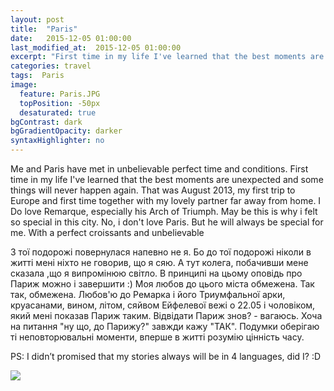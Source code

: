 ```yaml
---
layout: post
title:  "Paris"
date:   2015-12-05 01:00:00
last_modified_at:  2015-12-05 01:00:00
excerpt: "First time in my life I've learned that the best moments are unexpected and some things will never happen again..."
categories: travel
tags:  Paris
image:
  feature: Paris.JPG
  topPosition: -50px
  desaturated: true
bgContrast: dark
bgGradientOpacity: darker
syntaxHighlighter: no
---
```


Me and Paris have met in unbelievable perfect time and conditions. First time in my life I've learned that the best moments are unexpected and some things will never happen again. That was August 2013, my first trip to Europe and first time together with my lovely partner far away from home. I Do love Remarque, especially his Arch of Triumph. May be this is why i felt so special in this city. No, i don't love Paris. But he will always be special for me. With a perfect croissants and unbelievable 


З тої подорожі повернулася напевно не я. Бо до тої подорожі ніколи в житті мені ніхто не говорив, що я сяю. А тут колега, побачивши мене сказала ,що я випромінюю світло. В принципі на цьому оповідь про Париж можно i завершити :)  Моя любов до цього міста обмежена. Так так, обмежена. Любов'ю до Ремарка і його Триумфальної арки, круасанами, вином, літом, сяйвом Ейфелевої вежі о 22.05 і чоловіком, який мені показав Париж таким. Відвідати Париж знов? - вагаюсь. Хоча на питання "ну що, до Парижу?" завжди кажу "ТАК". Подумки оберігаю ті неповторювальні моменти, вперше в житті розумію цінність часу.

PS: I didn’t promised that my stories always will be in 4 languages, did I? :D

![](/Users/mary/Documents/Myblog/assets/images/hero/mickey-1929.jpg)